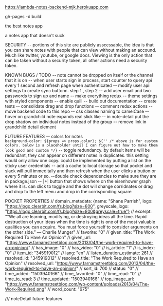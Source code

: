 https://lambda-notes-backend-mjk.herokuapp.com

gh-pages -d build

the best notes app 

a notes app that doesn't suck

SECURITY
 -- portions of this site are publicly asscessable, the idea is that you can share notes with people that can view without making an accound. Much like twitter, youtube, or google docs. Viewing is the only action that can be taken without a security token, all other actions need a security token. 

KNOWN BUGS / TODO
    -- note cannot be dropped on itself or the channel that it is on 
    -- when user starts sign in process, start counter to query api every 1 second and refresh page when authenticated
    -- modify user api settings to create sync buttonn. step 1 , step 2 
    -- add user email and two passwords to sign up and name 
    -- make everything redux
    -- theme settings with styled components 
    -- enable quill
    -- build out documentation
    -- create tests 
    -- consolidate drag and drop functions 
    -- comment redux actions 
    -- move backend code to this repo
    -- css classes naming to camelCase
    -- hover on grandchild note expands real slick like
    -- in note-detail put the drop shadow on individual notes instead of the group
    -- remove link in grandchild detail element

FUTURE FEATURES 
    -- colors for notes     
        ``background-color: ${props => props.color};
        ${'' /* above is for custom colors. below is a placeholder until I can figure out how to make them look good and custom */}``
    -- toggle redundancy. by default items will be redundant, they can appear on different notes in duplicates. this setting would only allow one copy. could be implemented by putting a list on the sticky user credentials
    -- add a cache to local storage so that pocket and slack will pull immeditally and then refresh when the user clicks a button or every 5 minutes or so. 
    --double check dependencies to make sure they are in package.json
    -- |+| button that shows where on the eisenhower graph where it is. can click to toggle and the dot will change corridnates or drag and drop to the left menu and drop in the corrisponding square

POCKET PROPERTIES
    //     domain_metadata: {name: "Shane Parrish", logo: "https://logo.clearbit.com/fs.blog?size=800", greyscale_logo: "https://logo.clearbit.com/fs.blog?size=800&greyscale=true"}
    // excerpt: "“We all are learning, modifying, or destroying ideas all the time.     Rapid destruction of your ideas when the time is right is one     of the most valuable qualities you can acquire.     You must force yourself to consider arguments on the other side.”     — Charlie Munger"
    // favorite: "0"
    // given_title: "The Work Required To Have An Opinion"
    // given_url: "https://www.farnamstreetblog.com/2013/04/the-work-required-to-have-an-opinion/"
    // has_image: "0"
    // has_video: "0"
    // is_article: "1"
    // is_index: "0"
    // item_id: "345919012"
    // lang: "en"
    // listen_duration_estimate: 261
    // resolved_id: "345919012"
    // resolved_title: "The Work Required to Have an Opinion"
    // resolved_url: "https://www.farnamstreetblog.com/2013/04/the-work-required-to-have-an-opinion/"
    // sort_id: 700
    // status: "0"
    // time_added: "1503940166"
    // time_favorited: "0"
    // time_read: "0"
    // time_to_read: 3
    // time_updated: "1503940166"
    // top_image_url: "https://www.farnamstreetblog.com/wp-content/uploads/2013/04/The-Work-Required.png"
    // word_count: "675"

/// noteDetail future features 
        <!-- {/* <button name='fork' onClick={this.clickHandler}>
        Allow Forks
    </button> */}
    {/* <button name='clone' onClick={this.clickHandler}>
        Allow Clones
    </button> */}
    {/* <button name='edit' onClick={this.clickHandler}>
        Allow Edits
    </button> */}
    {/* <button 
        id='copyLink'
        name='share' 
        onClick={this.clickHandler}
        value={`${process.env.REACT_APP_FRONTEND_URL}/${this.props.note.sticky_username}/note/${this.props.note.id}`}
    >
        Copy link to note to clipboard
    </button> */}
    {/* <button >
        <i name='delete' onClick={this.clickHandler}className=" menu-item fas fa-trash-alt"></i>
    </button> */}
    {/* <button >
        Make all children the same privacy settings
    </button> */}
    {/* <i className="fas fa-cogs"></i> */} -->
    <!-- //<button onClick={this.clickHandler}>Pin Note</button> -->